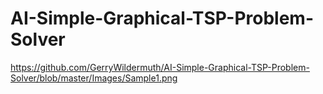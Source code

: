 # AI-Simple-Graphical-TSP-Problem-Solver

https://github.com/GerryWildermuth/AI-Simple-Graphical-TSP-Problem-Solver/blob/master/Images/Sample1.png
